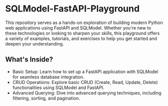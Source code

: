 # SQLModel-FastAPI-Playground
This repository serves as a hands-on exploration of building modern Python web applications using FastAPI and SQLModel. Whether you're new to these technologies or looking to sharpen your skills, this playground offers a variety of examples, tutorials, and exercises to help you get started and deepen your understanding.

## What's Inside?
- Basic Setup: Learn how to set up a FastAPI application with SQLModel for seamless database integration.
- CRUD Operations: Explore basic CRUD (Create, Read, Update, Delete) functionalities using SQLModel and FastAPI.
- Advanced Querying: Dive into advanced querying techniques, including filtering, sorting, and pagination.

